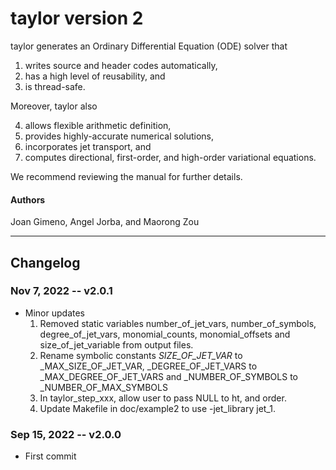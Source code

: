 # taylor version 2

taylor generates an Ordinary Differential Equation (ODE) solver that

1. writes source and header codes automatically,
2. has a high level of reusability, and
3. is thread-safe.

Moreover, taylor also

4. allows flexible arithmetic definition,
5. provides highly-accurate numerical solutions,
6. incorporates jet transport, and
7. computes directional, first-order, and high-order variational equations.

We recommend reviewing the manual for further details.


#### Authors

 Joan Gimeno, Angel Jorba, and Maorong Zou

---

## Changelog

### Nov 7, 2022 -- v2.0.1

* Minor updates
    1. Removed static variables number_of_jet_vars, number_of_symbols,
      degree_of_jet_vars, monomial_counts, monomial_offsets and
      size_of_jet_variable from output files.
    2. Rename symbolic constants _SIZE_OF_JET_VAR_ to
      _MAX_SIZE_OF_JET_VAR, _DEGREE_OF_JET_VARS to
      _MAX_DEGREE_OF_JET_VARS and _NUMBER_OF_SYMBOLS to
      _NUMBER_OF_MAX_SYMBOLS
    3. In taylor_step_xxx, allow user to pass NULL to ht, and order.
    4. Update Makefile in doc/example2 to use -jet_library jet_1.
    
### Sep 15, 2022 -- v2.0.0

* First commit
